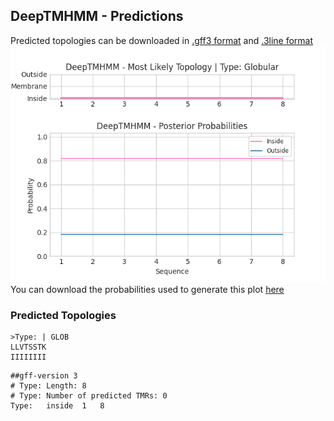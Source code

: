 ## DeepTMHMM - Predictions
Predicted topologies can be downloaded in [.gff3 format](TMRs.gff3) and [.3line format](predicted_topologies.3line)
![picture](plot.png)
You can download the probabilities used to generate this plot [here](Type:_probs.csv)
### Predicted Topologies
```
>Type: | GLOB
LLVTSSTK
IIIIIIII

```


```
##gff-version 3
# Type: Length: 8
# Type: Number of predicted TMRs: 0
Type:	inside	1	8				

```
